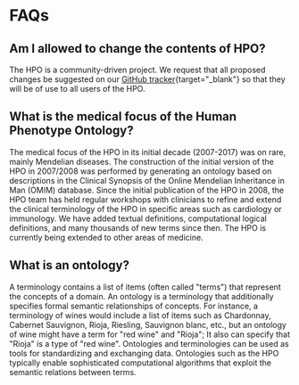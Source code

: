 # FAQs

## Am I allowed to change the contents of HPO?

The HPO is a community-driven project. We request that all proposed changes be suggested on our [GitHub tracker](https://github.com/obophenotype/human-phenotype-ontology/issues){target="_blank"}  so that they will be of use to all users of the HPO.

## What is the medical focus of the Human Phenotype Ontology?

 The medical focus of the HPO in its initial decade (2007-2017) was on rare, mainly Mendelian diseases. The construction of the initial version of the HPO in 2007/2008 was performed by generating an ontology based on descriptions in the Clinical Synopsis of the Online Mendelian Inheritance in Man (OMIM) database. Since the initial publication of the HPO in 2008, the HPO team has held regular workshops with clinicians to refine and extend the clinical terminology of the HPO in specific areas such as cardiology or immunology. We have added textual definitions, computational logical definitions, and many thousands of new terms since then. The  HPO is currently being extended to other areas of medicine.

## What is an ontology?

 A terminology contains a list of items (often called "terms") that represent the concepts of a domain. An ontology is a terminology that additionally specifies formal semantic relationships of concepts. For instance, a terminology of wines would include a list of items such as Chardonnay, Cabernet Sauvignon, Rioja, Riesling, Sauvignon blanc, etc., but an ontology of wine might have a term for "red wine" and "Rioja"; It also can specify that "Rioja" is a type of "red wine". Ontologies and terminologies can be used as tools for standardizing and exchanging data. Ontologies such as the HPO typically enable sophisticated computational algorithms that exploit the semantic relations between terms.


